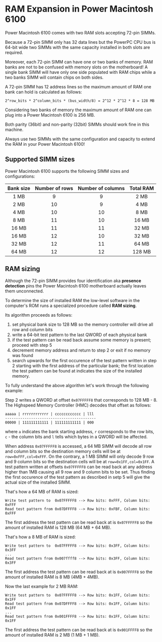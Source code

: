 # RAM Expansion in Power Macintosh 6100

Power Macintosh 6100 comes with two RAM slots accepting 72-pin SIMMs.

Because a 72-pin SIMM only has 32 data lines but the PowerPC CPU bus
is 64-bit wide two SIMMs with the same capacity installed in both slots are
required.

Moreover, each 72-pin SIMM can have one or two banks of memory.
RAM banks are not to be confused with memory slots on the motherboard!
A single bank SIMM will have only one side populated with RAM chips
while a two banks SIMM will contain chips on both sides.

A 72-pin SIMM has 12 address lines so the maximum amount of RAM one bank
can hold is calculated as follows:

```
2^row_bits * 2^column_bits * (bus_width/8) = 2^12 * 2^12 * 8 = 128 MB
```

Considering two banks of memory the maximum amount of RAM one can plug into
a Power Macintosh 6100 is 256 MB.

Both parity (36bit) and non-parity (32bit) SIMMs should work fine in this machine.

Always use two SIMMs with the same configuration and capacity to extend the RAM in
your Power Macintosh 6100!

## Supported SIMM sizes

Power Macintosh 6100 supports the following SIMM sizes and configurations:

| Bank size | Number of rows | Number of columns | Total RAM |
|:---------:|:--------------:|:-----------------:|:---------:|
| 1 MB      | 9              | 9                 | 2 MB      |
| 2 MB      | 10             | 9                 | 4 MB      |
| 4 MB      | 10             | 10                | 8 MB      |
| 8 MB      | 11             | 10                | 16 MB     |
| 16 MB     | 11             | 11                | 32 MB     |
| 16 MB     | 12             | 10                | 32 MB     |
| 32 MB     | 12             | 11                | 64 MB     |
| 64 MB     | 12             | 12                | 128 MB    |


## RAM sizing

Although the 72-pin SIMM provides four identification aka **presence detection**
pins the Power Macintosh 6100 motherboard actually leaves them unconnected.

To determine the size of installed RAM the low-level software in the computer's
ROM runs a specialized procedure called **RAM sizing**.

Its algorithm proceeds as follows:

1. set physical bank size to 128 MB so the memory controller will drive all
row and column bits
2. write a 64-bit test pattern to the last QWORD of each physical bank
3. if the test pattern can be read back assume some memory is present; proceed
with step 5
4. decrement memory address and return to step 2 or exit if no memory was found
5. search upwards for the first occurence of the test pattern written in step 2
starting with the first address of the particular bank; the first location the
test pattern can be found at indicates the size of the installed memory.

To fully understand the above algorithm let's work through the following example:

Step 2 writes a QWORD at offset `0x07FFFFF8` that corresponds to 128 MB - 8.
The Highspeed Memory Controller (HMC) decodes that offset as follows:

```
aaaaa | rrrrrrrrrrrr | cccccccccccc | lll
------------------------------------------
00000 | 111111111111 | 111111111111 | 000
```

where `a` indicates the bank starting address, `r` corresponds to the row bits,
`c` - the column bits and `l` tells which bytes in a QWORD will be affected.

When address `0x07FFFFF8` is accessed, a 64 MB SIMM will decode all row and column
bits so the destination memory cells will be at `row=0xFFF,col=0xFFF`. On the
contrary, a 1 MB SIMM will only decode 9 row and 9 column bits so the destination
cells will be at `row=0x1FF,col=0x1FF`. A test pattern written at offsets
`0x07FFFFF8` can be read back at any address higher than 1MB causing all 9 row
and 9 column bits to be set. Thus finding the first occurence of the test pattern
as described in setp 5 will give the actual size of the installed SIMM.

That's how a 64 MB of RAM is sized:

```
Write test pattern to  0x07FFFFF8 --> Row bits: 0xFFF, Column bits: 0xFFF
Read test pattern from 0x07DFFFF8 --> Row bits: 0xFBF, Column bits: 0xFFF
```

The first address the test pattern can be read back at is `0x07FFFFF8`
so the amount of installed RAM is 128 MB (64 MB + 64 MB).

That's how a 8 MB of RAM is sized:

```
Write test pattern to  0x07FFFFF8 --> Row bits: 0x3FF, Column bits: 0x3FF
...
Read test pattern from 0x007ffff8 --> Row bits: 0x3FF, Column bits: 0x3FF
```

The first address the test pattern can be read back at is `0x007FFFF8`
so the amount of installed RAM is 8 MB (4MB + 4MB).

Now the last example for 2 MB RAM:

```
Write test pattern to  0x07FFFFF8 --> Row bits: 0x1FF, Column bits: 0x1FF
Read test pattern from 0x07DFFFF8 --> Row bits: 0x1FF, Column bits: 0x1FF
...
Read test pattern from 0x001FFFF8 --> Row bits: 0x1FF, Column bits: 0x1FF
```

The first address the test pattern can be read back at is `0x001FFFF8`
so the amount of installed RAM is 2 MB (1 MB + 1 MB).
